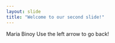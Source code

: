 ```yaml
---
layout: slide
title: "Welcome to our second slide!"
---
```

Maria Binoy
Use the left arrow to go back!
